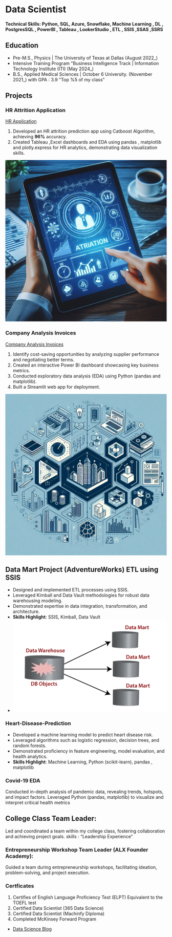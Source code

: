 # Data Scientist

#### Technical Skills: Python, SQL, Azure, Snowflake, Machine Learning , DL , PostgresSQL , PowerBI , Tableau , LookerStudio , ETL , SSIS ,SSAS ,SSRS

## Education
- Pre-M.S., Physics | The University of Texas at Dallas (August 2022_)								       		
- Intensive Training Program  "Business Intelligence Track | Information Technology Institute (ITI) (May 2024_)	 			        		
- B.S., Applied Medical Sciences | October 6 University.  (November 2021_)  with GPA : 3.9 "Top %5 of my class"

## Projects
### HR Attrition Application
[HR Application](https://hrattritionprediction.streamlit.app/)
1. Developed an HR attrition prediction app using Catboost Algorithm, achieving **96%** accuracy.
2. Created Tableau ,Excel dashboards and EDA using pandas , matplotlib and plotly.express for HR analytics, demonstrating data visualization skills.

![Attrition HR ](/img/attrition.jpeg)

### Company Analysis Invoices
[Company Analysis Invoices](https://companysales-analysis.streamlit.app/)
1. Identify cost-saving opportunities by analyzing supplier performance and negotiating better terms.
2. Created an interactive Power BI dashboard showcasing key business metrics.
3. Conducted exploratory data analysis (EDA) using Python (pandas and matplotlib).
4. Built a Streamlit web app for deployment.

![Company Analysis](/img/company.jpeg)

## Data Mart Project (AdventureWorks) ETL using SSIS
- Designed and implemented ETL processes using SSIS.
- Leveraged Kimball and Data Vault methodologies for robust data warehousing modeling.
- Demonstrated expertise in data integration, transformation, and architecture.
- **Skills Highlight**: SSIS, Kimball, Data Vault
- ![Data Mart](/img/datamart.png)


### Heart-Disease-Prediction
- Developed a machine learning model to predict heart disease risk.
- Leveraged algorithms such as logistic regression, decision trees, and random forests.
- Demonstrated proficiency in feature engineering, model evaluation, and health analytics.
- **Skills Highlight**: Machine Learning, Python (scikit-learn), pandas , matplotlib

### Covid-19 EDA
Conducted in-depth analysis of pandemic data, revealing trends, hotspots, and impact factors.
Leveraged Python (pandas, matplotlib) to visualize and interpret critical health metrics


## College Class Team Leader:
Led and coordinated a team within my college class, fostering collaboration and achieving project goals.
skills : “Leadership Experience” 
### Entrepreneurship Workshop Team Leader (ALX Founder Academy):
Guided a team during entrepreneurship workshops, facilitating ideation, problem-solving, and project execution.

### Certficates
1. Certifies of English Language Proficiency Test (ELPT) Equivalent
to the TOEFL test
2. Certified Data Scientist (365 Data Science)
3. Certified Data Scientist (Machinfy Diploma)
4. Completed McKinsey Forward Program


- [Data Science Blog](https://medium.com/@khaledgama4)
